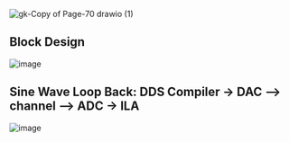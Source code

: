 ![gk-Copy of Page-70 drawio (1)](https://github.com/user-attachments/assets/87a885f9-10e4-4c71-b86b-e4a868fb67bc)



Block Design
------------
![image](https://github.com/velicharlagokulkumar/vivado/assets/104726431/3edaeb0b-d05b-4194-8466-648edf9e5a6c)


Sine Wave Loop Back: DDS Compiler -> DAC -->  **channel**  --> ADC -> ILA 
---------------------------------------------------------------------

![image](https://github.com/velicharlagokulkumar/vivado/assets/104726431/0e48ff1a-0556-49f1-9d71-0f2b6cb48aa6)
